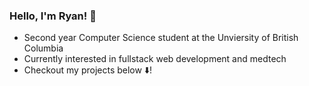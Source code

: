 ### Hello, I'm Ryan! 👋

- Second year Computer Science student at the Unviersity of British Columbia
- Currently interested in fullstack web development and medtech
- Checkout my projects below ⬇️!



